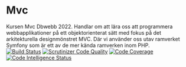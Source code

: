 # Mvc
Kursen Mvc Dbwebb 2022.
Handlar om att lära oss att programmera webbapplikationer på ett objektorienterat sätt med fokus på det arkitekturella designmönstret MVC. Där vi använder oss utav ramverket Symfony som är ett av de mer kända ramverken inom PHP.
<br>
[![Build Status](https://scrutinizer-ci.com/g/FalkenDev/Mvc/badges/build.png?b=main)](https://scrutinizer-ci.com/g/FalkenDev/Mvc/build-status/main)
[![Scrutinizer Code Quality](https://scrutinizer-ci.com/g/FalkenDev/Mvc/badges/quality-score.png?b=main)](https://scrutinizer-ci.com/g/FalkenDev/Mvc/?branch=main)
[![Code Coverage](https://scrutinizer-ci.com/g/FalkenDev/Mvc/badges/coverage.png?b=main)](https://scrutinizer-ci.com/g/FalkenDev/Mvc/?branch=main)
[![Code Intelligence Status](https://scrutinizer-ci.com/g/FalkenDev/Mvc/badges/code-intelligence.svg?b=main)](https://scrutinizer-ci.com/code-intelligence)
